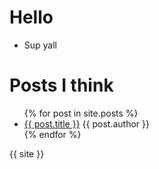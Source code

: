---
---

# Hello #

- Sup yall

# Posts I think #

<ul id="posts">
  {% for post in site.posts %}
    <li>
      <a href="{{ post.url }}">{{ post.title }}</a>
      {{ post.author }}
    </li>
  {% endfor %}
</ul>

{{ site }}
